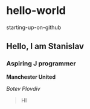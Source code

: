 # hello-world
starting-up-on-github
## Hello, I am Stanislav
### Aspiring J programmer
**Manchester United**

*Botev Plovdiv*
>HI
>
